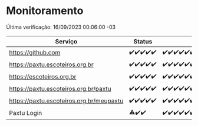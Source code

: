 # Monitoramento

Última verificação: 16/09/2023 00:06:00 -03

|Serviço|Status|Últimas 24h|
|---|---|---|
|https://github.com|<span title="2023-09-11: OK=5">✔️</span><span title="2023-09-12: OK=25">✔️</span><span title="2023-09-13: OK=31">✔️</span><span title="2023-09-14: OK=24">✔️</span><span title="2023-09-15: OK=3">✔️</span>|<span title="15/09/2023 00:06:00 -03 : 200">✔️</span><span title="15/09/2023 01:07:00 -03 : 200">✔️</span><span title="15/09/2023 02:04:00 -03 : 200">✔️</span><span title="15/09/2023 03:08:00 -03 : 200">✔️</span><span title="15/09/2023 04:04:00 -03 : 200">✔️</span><span title="15/09/2023 05:08:00 -03 : 200">✔️</span><span title="15/09/2023 06:05:00 -03 : 200">✔️</span><span title="15/09/2023 07:06:00 -03 : 200">✔️</span><span title="15/09/2023 08:03:00 -03 : 200">✔️</span><span title="15/09/2023 09:10:00 -03 : 200">✔️</span><span title="15/09/2023 10:08:00 -03 : 200">✔️</span><span title="15/09/2023 11:04:00 -03 : 200">✔️</span><span title="15/09/2023 12:05:00 -03 : 200">✔️</span><span title="15/09/2023 13:07:00 -03 : 200">✔️</span><span title="15/09/2023 14:04:00 -03 : 200">✔️</span><span title="15/09/2023 15:07:00 -03 : 200">✔️</span><span title="15/09/2023 16:03:00 -03 : 200">✔️</span><span title="15/09/2023 17:06:00 -03 : 200">✔️</span><span title="15/09/2023 18:03:00 -03 : 200">✔️</span><span title="15/09/2023 19:03:00 -03 : 200">✔️</span><span title="15/09/2023 20:04:00 -03 : 200">✔️</span><span title="15/09/2023 21:27:00 -03 : 200">✔️</span><span title="15/09/2023 22:37:00 -03 : 200">✔️</span><span title="15/09/2023 23:10:00 -03 : 200">✔️</span><span title="16/09/2023 00:06:00 -03 : 200">✔️</span>|
|https://paxtu.escoteiros.org.br|<span title="2023-09-11: OK=5">✔️</span><span title="2023-09-12: OK=25">✔️</span><span title="2023-09-13: OK=31">✔️</span><span title="2023-09-14: OK=24">✔️</span><span title="2023-09-15: OK=3">✔️</span>|<span title="15/09/2023 00:06:00 -03 : 200">✔️</span><span title="15/09/2023 01:07:00 -03 : 200">✔️</span><span title="15/09/2023 02:04:00 -03 : 200">✔️</span><span title="15/09/2023 03:08:00 -03 : 200">✔️</span><span title="15/09/2023 04:04:00 -03 : 200">✔️</span><span title="15/09/2023 05:08:00 -03 : 200">✔️</span><span title="15/09/2023 06:05:00 -03 : 200">✔️</span><span title="15/09/2023 07:06:00 -03 : 200">✔️</span><span title="15/09/2023 08:03:00 -03 : 200">✔️</span><span title="15/09/2023 09:10:00 -03 : 200">✔️</span><span title="15/09/2023 10:08:00 -03 : 200">✔️</span><span title="15/09/2023 11:04:00 -03 : 200">✔️</span><span title="15/09/2023 12:05:00 -03 : 200">✔️</span><span title="15/09/2023 13:07:00 -03 : 200">✔️</span><span title="15/09/2023 14:04:00 -03 : 200">✔️</span><span title="15/09/2023 15:07:00 -03 : 200">✔️</span><span title="15/09/2023 16:03:00 -03 : 200">✔️</span><span title="15/09/2023 17:06:00 -03 : 200">✔️</span><span title="15/09/2023 18:03:00 -03 : 200">✔️</span><span title="15/09/2023 19:03:00 -03 : 200">✔️</span><span title="15/09/2023 20:04:00 -03 : 200">✔️</span><span title="15/09/2023 21:27:00 -03 : 200">✔️</span><span title="15/09/2023 22:37:00 -03 : 200">✔️</span><span title="15/09/2023 23:10:00 -03 : 200">✔️</span><span title="16/09/2023 00:06:00 -03 : 200">✔️</span>|
|https://escoteiros.org.br|<span title="2023-09-11: OK=5">✔️</span><span title="2023-09-12: OK=25">✔️</span><span title="2023-09-13: OK=31">✔️</span><span title="2023-09-14: OK=24">✔️</span><span title="2023-09-15: OK=3">✔️</span>|<span title="15/09/2023 00:06:00 -03 : 200">✔️</span><span title="15/09/2023 01:07:00 -03 : 200">✔️</span><span title="15/09/2023 02:04:00 -03 : 200">✔️</span><span title="15/09/2023 03:08:00 -03 : 200">✔️</span><span title="15/09/2023 04:04:00 -03 : 200">✔️</span><span title="15/09/2023 05:08:00 -03 : 200">✔️</span><span title="15/09/2023 06:05:00 -03 : 200">✔️</span><span title="15/09/2023 07:06:00 -03 : 200">✔️</span><span title="15/09/2023 08:03:00 -03 : 200">✔️</span><span title="15/09/2023 09:10:00 -03 : 200">✔️</span><span title="15/09/2023 10:08:00 -03 : 200">✔️</span><span title="15/09/2023 11:04:00 -03 : 200">✔️</span><span title="15/09/2023 12:05:00 -03 : 200">✔️</span><span title="15/09/2023 13:07:00 -03 : 200">✔️</span><span title="15/09/2023 14:04:00 -03 : 200">✔️</span><span title="15/09/2023 15:07:00 -03 : 200">✔️</span><span title="15/09/2023 16:03:00 -03 : 200">✔️</span><span title="15/09/2023 17:06:00 -03 : 200">✔️</span><span title="15/09/2023 18:03:00 -03 : 200">✔️</span><span title="15/09/2023 19:03:00 -03 : 200">✔️</span><span title="15/09/2023 20:04:00 -03 : 200">✔️</span><span title="15/09/2023 21:27:00 -03 : 200">✔️</span><span title="15/09/2023 22:37:00 -03 : 200">✔️</span><span title="15/09/2023 23:10:00 -03 : 200">✔️</span><span title="16/09/2023 00:06:00 -03 : 200">✔️</span>|
|https://paxtu.escoteiros.org.br/paxtu|<span title="2023-09-11: OK=1">✔️</span><span title="2023-09-12: OK=25">✔️</span><span title="2023-09-13: OK=31">✔️</span><span title="2023-09-14: OK=24">✔️</span><span title="2023-09-15: OK=3">✔️</span>|<span title="15/09/2023 00:06:00 -03 : 200">✔️</span><span title="15/09/2023 01:07:00 -03 : 200">✔️</span><span title="15/09/2023 02:04:00 -03 : 200">✔️</span><span title="15/09/2023 03:08:00 -03 : 200">✔️</span><span title="15/09/2023 04:04:00 -03 : 200">✔️</span><span title="15/09/2023 05:08:00 -03 : 200">✔️</span><span title="15/09/2023 06:05:00 -03 : 200">✔️</span><span title="15/09/2023 07:06:00 -03 : 200">✔️</span><span title="15/09/2023 08:03:00 -03 : 200">✔️</span><span title="15/09/2023 09:10:00 -03 : 200">✔️</span><span title="15/09/2023 10:08:00 -03 : 200">✔️</span><span title="15/09/2023 11:04:00 -03 : 200">✔️</span><span title="15/09/2023 12:05:00 -03 : 200">✔️</span><span title="15/09/2023 13:07:00 -03 : 200">✔️</span><span title="15/09/2023 14:04:00 -03 : 200">✔️</span><span title="15/09/2023 15:07:00 -03 : 200">✔️</span><span title="15/09/2023 16:03:00 -03 : 200">✔️</span><span title="15/09/2023 17:06:00 -03 : 200">✔️</span><span title="15/09/2023 18:03:00 -03 : 200">✔️</span><span title="15/09/2023 19:03:00 -03 : 200">✔️</span><span title="15/09/2023 20:04:00 -03 : 200">✔️</span><span title="15/09/2023 21:27:00 -03 : 200">✔️</span><span title="15/09/2023 22:37:00 -03 : 200">✔️</span><span title="15/09/2023 23:10:00 -03 : 200">✔️</span><span title="16/09/2023 00:06:00 -03 : 200">✔️</span>|
|https://paxtu.escoteiros.org.br/meupaxtu|<span title="2023-09-11: OK=1">✔️</span><span title="2023-09-12: OK=25">✔️</span><span title="2023-09-13: OK=31">✔️</span><span title="2023-09-14: OK=24">✔️</span><span title="2023-09-15: OK=3">✔️</span>|<span title="15/09/2023 00:06:00 -03 : 200">✔️</span><span title="15/09/2023 01:07:00 -03 : 200">✔️</span><span title="15/09/2023 02:04:00 -03 : 200">✔️</span><span title="15/09/2023 03:08:00 -03 : 200">✔️</span><span title="15/09/2023 04:04:00 -03 : 200">✔️</span><span title="15/09/2023 05:08:00 -03 : 200">✔️</span><span title="15/09/2023 06:05:00 -03 : 200">✔️</span><span title="15/09/2023 07:06:00 -03 : 200">✔️</span><span title="15/09/2023 08:03:00 -03 : 200">✔️</span><span title="15/09/2023 09:10:00 -03 : 200">✔️</span><span title="15/09/2023 10:08:00 -03 : 200">✔️</span><span title="15/09/2023 11:04:00 -03 : 200">✔️</span><span title="15/09/2023 12:05:00 -03 : 200">✔️</span><span title="15/09/2023 13:07:00 -03 : 200">✔️</span><span title="15/09/2023 14:04:00 -03 : 200">✔️</span><span title="15/09/2023 15:07:00 -03 : 200">✔️</span><span title="15/09/2023 16:03:00 -03 : 200">✔️</span><span title="15/09/2023 17:06:00 -03 : 200">✔️</span><span title="15/09/2023 18:03:00 -03 : 200">✔️</span><span title="15/09/2023 19:03:00 -03 : 200">✔️</span><span title="15/09/2023 20:04:00 -03 : 200">✔️</span><span title="15/09/2023 21:27:00 -03 : 200">✔️</span><span title="15/09/2023 22:37:00 -03 : 200">✔️</span><span title="15/09/2023 23:10:00 -03 : 200">✔️</span><span title="16/09/2023 00:06:00 -03 : 200">✔️</span>|
|Paxtu Login|<span title="2023-09-13: OK=24, Falhas=6">⚠️</span><span title="2023-09-14: OK=24">✔️</span><span title="2023-09-15: OK=3">✔️</span>|<span title="15/09/2023 00:06:00 -03 : 200">✔️</span><span title="15/09/2023 01:07:00 -03 : 200">✔️</span><span title="15/09/2023 02:04:00 -03 : 200">✔️</span><span title="15/09/2023 03:08:00 -03 : 200">✔️</span><span title="15/09/2023 04:04:00 -03 : 200">✔️</span><span title="15/09/2023 05:08:00 -03 : 200">✔️</span><span title="15/09/2023 06:05:00 -03 : 200">✔️</span><span title="15/09/2023 07:06:00 -03 : 200">✔️</span><span title="15/09/2023 08:03:00 -03 : 200">✔️</span><span title="15/09/2023 09:10:00 -03 : 200">✔️</span><span title="15/09/2023 10:08:00 -03 : 200">✔️</span><span title="15/09/2023 11:04:00 -03 : 200">✔️</span><span title="15/09/2023 12:05:00 -03 : 200">✔️</span><span title="15/09/2023 13:07:00 -03 : 200">✔️</span><span title="15/09/2023 14:04:00 -03 : 200">✔️</span><span title="15/09/2023 15:07:00 -03 : 200">✔️</span><span title="15/09/2023 16:03:00 -03 : 200">✔️</span><span title="15/09/2023 17:06:00 -03 : 200">✔️</span><span title="15/09/2023 18:03:00 -03 : 200">✔️</span><span title="15/09/2023 19:03:00 -03 : 200">✔️</span><span title="15/09/2023 20:04:00 -03 : 200">✔️</span><span title="15/09/2023 21:27:00 -03 : 200">✔️</span><span title="15/09/2023 22:37:00 -03 : 200">✔️</span><span title="15/09/2023 23:10:00 -03 : 200">✔️</span><span title="16/09/2023 00:06:00 -03 : 200">✔️</span>|
